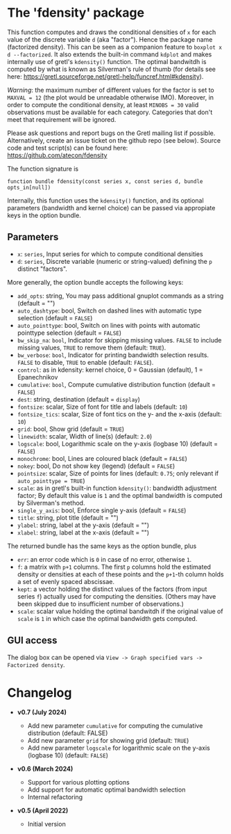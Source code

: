 # The 'fdensity' package

This function computes and draws the conditional densities of `x` for each value of the discrete variable `d` (aka "factor"). Hence the package name (factorized density). This can be seen as a companion feature to `boxplot x d --factorized`. It also extends the built-in command `kdplot` and makes internally use of gretl's `kdensity()` function. The optimal bandwitdh is computed by what is known as Silverman's rule of thumb (for details see here: https://gretl.sourceforge.net/gretl-help/funcref.html#kdensity).

_Warning_: the maximum number of different values for the factor is set to `MAXVAL = 12` (the plot would be unreadable otherwise IMO). Moreover, in order to compute the conditional density, at least `MINOBS = 30` valid observations must be available for each category. Categories that don't meet that requirement will be ignored.

Please ask questions and report bugs on the Gretl mailing list if possible. Alternatively, create an issue ticket on the github repo (see below).
Source code and test script(s) can be found here: https://github.com/atecon/fdensity

The function signature is

``` function bundle fdensity(const series x, const series d, bundle opts_in[null]) ```

Internally, this function uses the `kdensity()` function, and its optional parameters (bandwidth and kernel choice) can be passed via appropiate keys in the option bundle.

## Parameters

- `x`:  `series`, Input series for which to compute conditional densities
- `d`:  `series`, Discrete variable (numeric or string-valued) defining the `p` distinct "factors".

More generally, the option bundle accepts the following keys:

- `add_opts`: string, You may pass additional gnuplot commands as a string (default = "")
- `auto_dashtype`: bool, Switch on dashed lines with automatic type selection (default = `FALSE`)
- `auto_pointtype`: bool, Switch on lines with points with automatic pointtype selection (default = `FALSE`)
- `bw_skip_na`: `bool`, Indicator for skipping missing values. `FALSE` to include missing values, `TRUE` to remove them (default: `TRUE`).
- `bw_verbose`: `bool`, Indicator for printing bandwidth selection results. `FALSE` to disable, `TRUE` to enable (default: `FALSE`).
- `control`: as in kdensity: kernel choice, 0 = Gaussian (default), 1 = Epanechnikov
- `cumulative`: `bool`, Compute cumulative distribution function (default = `FALSE`)
- `dest`: string, destination (default = `display`)
- `fontsize`: scalar, Size of font for title and labels (default: `10`)
- `fontsize_tics`: scalar, Size of font tics on the y- and the x-axis (default: `10`)
- `grid`: bool, Show grid (default = `TRUE`)
- `linewidth`: scalar, Width of line(s) (default: `2.0`)
- `logscale`: bool, Logarithmic scale on the y-axis (logbase 10) (default = `FALSE`)
- `monochrome`: bool, Lines are coloured black (default = `FALSE`)
- `nokey`: bool, Do not show key (legend) (default = `FALSE`)
- `pointsize`: scalar, Size of points for lines (default: `0.75`; only relevant if `auto_pointtype = TRUE`)
- `scale`: as in gretl's built-in function `kdensity()`: bandwidth adjustment factor; By default this value is `1` and the optimal bandwidth is computed by Silverman's method.
- `single_y_axis`: bool, Enforce single y-axis (default = `FALSE`)
- `title`: string, plot title (default = "")
- `ylabel`: string, label at the y-axis (default = "")
- `xlabel`: string, label at the x-axis (default = "")

The returned bundle has the same keys as the option bundle, plus

- `err`: an error code which is `0` in case of no error, otherwise `1`.
- `f`: a matrix with `p+1` columns. The first `p` columns hold the estimated density or densities at each of these points and the `p+1`-th column holds a set of evenly spaced abscissae.
- `kept`: a vector holding the distinct values of the factors (from input series `f`) actually used for computing the densities. (Others may have been skipped due to insufficient number of observations.)
- `scale`: scalar value holding the optimal bandwitdh if the original value of `scale` is `1` in which case the optimal bandwidth gets computed.


## GUI access

The dialog box can be opened via `View -> Graph specified vars -> Factorized density`.


# Changelog

* **v0.7 (July 2024)**
    * Add new parameter `cumulative` for computing the cumulative distribution (default: FALSE)
    * Add new parameter `grid` for showing grid (default: `TRUE`)
    * Add new parameter `logscale` for logarithmic scale on the y-axis (logbase 10) (default: `FALSE`)

* **v0.6 (March 2024)**
    * Support for various plotting options
    * Add support for automatic optimal bandwidth selection
    * Internal refactoring

* **v0.5 (April 2022)**
    * Initial version
